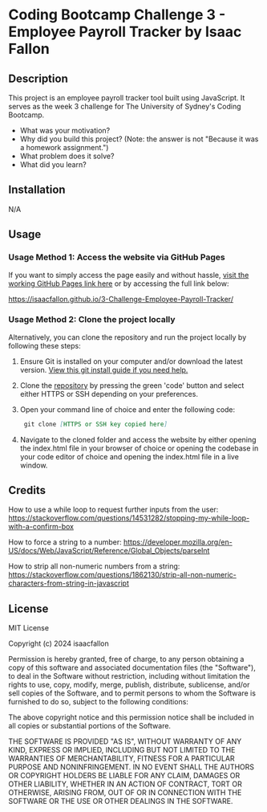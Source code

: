 # Coding Bootcamp Challenge 3 - Employee Payroll Tracker by Isaac Fallon

## Description

This project is an employee payroll tracker tool built using JavaScript. It serves as the week 3 challenge for The University of Sydney's Coding Bootcamp.

- What was your motivation?
- Why did you build this project? (Note: the answer is not "Because it was a homework assignment.")
- What problem does it solve?
- What did you learn?

## Installation

N/A

## Usage

### Usage Method 1: Access the website via GitHub Pages

If you want to simply access the page easily and without hassle, [visit the working GitHub Pages link here](https://isaacfallon.github.io/3-Challenge-Employee-Payroll-Tracker/) or by accessing the full link below:

https://isaacfallon.github.io/3-Challenge-Employee-Payroll-Tracker/

### Usage Method 2: Clone the project locally

Alternatively, you can clone the repository and run the project locally by following these steps:

1. Ensure Git is installed on your computer and/or download the latest version.
[View this git install guide if you need help.](https://github.com/git-guides/install-git/)
2. Clone the [repository](https://github.com/isaacfallon/1-Challenge-Code-Refactor-Horiseon) by pressing the green 'code' button and select either HTTPS or SSH depending on your preferences. 
3. Open your command line of choice and enter the following code: 

   ```md
    git clone [HTTPS or SSH key copied here]
    ```

4. Navigate to the cloned folder and access the website by either opening the index.html file in your browser of choice or opening the codebase in your code editor of choice and opening the index.html file in a live window. 

## Credits

How to use a while loop to request further inputs from the user:
https://stackoverflow.com/questions/14531282/stopping-my-while-loop-with-a-confirm-box

How to force a string to a number:
https://developer.mozilla.org/en-US/docs/Web/JavaScript/Reference/Global_Objects/parseInt 

How to strip all non-numeric numbers from a string:
https://stackoverflow.com/questions/1862130/strip-all-non-numeric-characters-from-string-in-javascript 

## License

MIT License

Copyright (c) 2024 isaacfallon

Permission is hereby granted, free of charge, to any person obtaining a copy of this software and associated documentation files (the "Software"), to deal in the Software without restriction, including without limitation the rights to use, copy, modify, merge, publish, distribute, sublicense, and/or sell copies of the Software, and to permit persons to whom the Software is furnished to do so, subject to the following conditions:

The above copyright notice and this permission notice shall be included in all copies or substantial portions of the Software.

THE SOFTWARE IS PROVIDED "AS IS", WITHOUT WARRANTY OF ANY KIND, EXPRESS OR IMPLIED, INCLUDING BUT NOT LIMITED TO THE WARRANTIES OF MERCHANTABILITY, FITNESS FOR A PARTICULAR PURPOSE AND NONINFRINGEMENT. IN NO EVENT SHALL THE AUTHORS OR COPYRIGHT HOLDERS BE LIABLE FOR ANY CLAIM, DAMAGES OR OTHER LIABILITY, WHETHER IN AN ACTION OF CONTRACT, TORT OR OTHERWISE, ARISING FROM, OUT OF OR IN CONNECTION WITH THE SOFTWARE OR THE USE OR OTHER DEALINGS IN THE SOFTWARE.